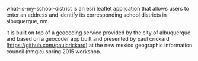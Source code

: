 

what-is-my-school-district is an esri leaflet application that allows users to enter an address and identify its corresponding school districts in albuquerque, nm.

it is built on top of a geocoding service provided by the city of albuquerque and based on a geocoder app built and presented by paul crickard (https://github.com/paulcrickard) at the new mexico geographic information council (nmgic) spring 2015 workshop.